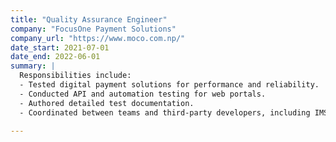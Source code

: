 ```yaml
---
title: "Quality Assurance Engineer"
company: "FocusOne Payment Solutions"
company_url: "https://www.moco.com.np/"
date_start: 2021-07-01
date_end: 2022-06-01
summary: |
  Responsibilities include:
  - Tested digital payment solutions for performance and reliability.
  - Conducted API and automation testing for web portals.
  - Authored detailed test documentation.
  - Coordinated between teams and third-party developers, including IMS Software.

---
```

